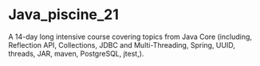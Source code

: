 # Java_piscine_21

A 14-day long intensive course covering topics from Java Core (including, Reflection API, Collections, JDBC and Multi-Threading, Spring, UUID, threads, JAR, maven, PostgreSQL, jtest,).
